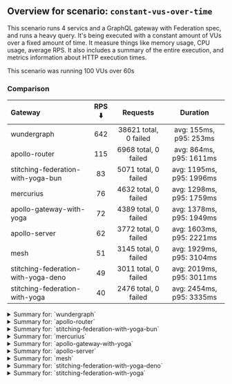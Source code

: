 ## Overview for scenario: `constant-vus-over-time`


This scenario runs 4 servics and a GraphQL gateway with Federation spec, and runs a heavy query. It's being executed with a constant amount of VUs over a fixed amount of time. It measure things like memory usage, CPU usage, average RPS. It also includes a summary of the entire execution, and metrics information about HTTP execution times.


This scenario was running 100 VUs over 60s


### Comparison


| Gateway                             | RPS ⬇️ |       Requests        |         Duration         |
| :---------------------------------- | :----: | :-------------------: | :----------------------: |
| wundergraph                         |  642   | 38621 total, 0 failed |  avg: 155ms, p95: 253ms  |
| apollo-router                       |  115   | 6968 total, 0 failed  | avg: 864ms, p95: 1611ms  |
| stitching-federation-with-yoga-bun  |   83   | 5071 total, 0 failed  | avg: 1195ms, p95: 1996ms |
| mercurius                           |   76   | 4632 total, 0 failed  | avg: 1298ms, p95: 1759ms |
| apollo-gateway-with-yoga            |   72   | 4389 total, 0 failed  | avg: 1378ms, p95: 1949ms |
| apollo-server                       |   62   | 3772 total, 0 failed  | avg: 1603ms, p95: 2221ms |
| mesh                                |   51   | 3145 total, 0 failed  | avg: 1929ms, p95: 3104ms |
| stitching-federation-with-yoga-deno |   49   | 3011 total, 0 failed  | avg: 2019ms, p95: 3011ms |
| stitching-federation-with-yoga      |   40   | 2476 total, 0 failed  | avg: 2454ms, p95: 3335ms |



<details>
  <summary>Summary for: `wundergraph`</summary>

  **K6 Output**




```
     ✓ response code was 200
     ✓ no_errors
     ✓ expected_result

     checks.........................: 100.00% ✓ 115863     ✗ 0    
     data_received..................: 188 MB  3.1 MB/s
     data_sent......................: 46 MB   763 kB/s
   ✓ expected_result................: 0.00%   ✓ 0          ✗ 0    
     http_req_blocked...............: avg=24.29µs  min=1.2µs   med=2.5µs    max=17.72ms  p(90)=3.8µs    p(95)=6.2µs   
     http_req_connecting............: avg=17.27µs  min=0s      med=0s       max=17.68ms  p(90)=0s       p(95)=0s      
     http_req_duration..............: avg=154.61ms min=19.15ms med=146.87ms max=412.78ms p(90)=223.92ms p(95)=252.69ms
       { expected_response:true }...: avg=154.61ms min=19.15ms med=146.87ms max=412.78ms p(90)=223.92ms p(95)=252.69ms
   ✓ http_req_failed................: 0.00%   ✓ 0          ✗ 38621
     http_req_receiving.............: avg=595.4µs  min=21.3µs  med=62.1µs   max=119.81ms p(90)=321.3µs  p(95)=993.4µs 
     http_req_sending...............: avg=169.98µs min=8.69µs  med=15.1µs   max=91.4ms   p(90)=39.9µs   p(95)=120.3µs 
     http_req_tls_handshaking.......: avg=0s       min=0s      med=0s       max=0s       p(90)=0s       p(95)=0s      
     http_req_waiting...............: avg=153.85ms min=18.94ms med=146.12ms max=410.4ms  p(90)=222.73ms p(95)=251.33ms
     http_reqs......................: 38621   642.443014/s
     iteration_duration.............: avg=155.45ms min=19.45ms med=147.73ms max=413.12ms p(90)=225.11ms p(95)=253.62ms
     iterations.....................: 38621   642.443014/s
   ✓ no_errors......................: 0.00%   ✓ 0          ✗ 0    
     vus............................: 100     min=100      max=100
     vus_max........................: 100     min=100      max=100
```


**Performance Overview**


<img src="https://imagedelivery.net/KYe9TScr4TldYHA48pczVg/9fc08a9e-a67f-41e2-8835-a5562b671500/public" alt="Performance Overview" />


**HTTP Overview**


<img src="https://imagedelivery.net/KYe9TScr4TldYHA48pczVg/43b7745b-bf96-4bb8-34f2-d67eca8c8900/public" alt="HTTP Overview" />


  </details>

<details>
  <summary>Summary for: `apollo-router`</summary>

  **K6 Output**




```
     ✓ response code was 200
     ✗ no_errors
      ↳  99% — ✓ 6966 / ✗ 2
     ✓ expected_result

     checks.........................: 99.99% ✓ 20902      ✗ 2    
     data_received..................: 35 MB  574 kB/s
     data_sent......................: 8.3 MB 137 kB/s
   ✓ expected_result................: 0.00%  ✓ 0          ✗ 0    
     http_req_blocked...............: avg=38.92µs  min=900ns    med=2.2µs    max=8.57ms p(90)=3µs     p(95)=3.6µs  
     http_req_connecting............: avg=34.26µs  min=0s       med=0s       max=8.55ms p(90)=0s      p(95)=0s     
     http_req_duration..............: avg=864.29ms min=129.2ms  med=795.8ms  max=2.64s  p(90)=1.34s   p(95)=1.61s  
       { expected_response:true }...: avg=864.29ms min=129.2ms  med=795.8ms  max=2.64s  p(90)=1.34s   p(95)=1.61s  
   ✓ http_req_failed................: 0.00%  ✓ 0          ✗ 6968 
     http_req_receiving.............: avg=52.74µs  min=18.7µs   med=49.49µs  max=4.39ms p(90)=71.29µs p(95)=77.99µs
     http_req_sending...............: avg=32.34µs  min=6.4µs    med=13.89µs  max=8ms    p(90)=26.9µs  p(95)=31.19µs
     http_req_tls_handshaking.......: avg=0s       min=0s       med=0s       max=0s     p(90)=0s      p(95)=0s     
     http_req_waiting...............: avg=864.2ms  min=129.14ms med=795.75ms max=2.64s  p(90)=1.34s   p(95)=1.61s  
     http_reqs......................: 6968   115.241462/s
     iteration_duration.............: avg=864.64ms min=129.49ms med=796.1ms  max=2.64s  p(90)=1.34s   p(95)=1.61s  
     iterations.....................: 6968   115.241462/s
   ✓ no_errors......................: 0.00%  ✓ 0          ✗ 0    
     vus............................: 100    min=100      max=100
     vus_max........................: 100    min=100      max=100
```


**Performance Overview**


<img src="https://imagedelivery.net/KYe9TScr4TldYHA48pczVg/d00d365e-5bbe-4ae9-e12e-1ec315149a00/public" alt="Performance Overview" />


**HTTP Overview**


<img src="https://imagedelivery.net/KYe9TScr4TldYHA48pczVg/136d8cba-28dd-4e2f-56c2-0a9fc7cc3900/public" alt="HTTP Overview" />


  </details>

<details>
  <summary>Summary for: `stitching-federation-with-yoga-bun`</summary>

  **K6 Output**




```
     ✓ response code was 200
     ✓ no_errors
     ✓ expected_result

     checks.........................: 100.00% ✓ 15213     ✗ 0    
     data_received..................: 25 MB   417 kB/s
     data_sent......................: 6.0 MB  99 kB/s
   ✓ expected_result................: 0.00%   ✓ 0         ✗ 0    
     http_req_blocked...............: avg=61.04µs min=1µs      med=1.9µs  max=8.18ms  p(90)=2.9µs  p(95)=4µs     
     http_req_connecting............: avg=55.48µs min=0s       med=0s     max=7.84ms  p(90)=0s     p(95)=0s      
     http_req_duration..............: avg=1.19s   min=460.12ms med=1.11s  max=2.91s   p(90)=1.85s  p(95)=1.99s   
       { expected_response:true }...: avg=1.19s   min=460.12ms med=1.11s  max=2.91s   p(90)=1.85s  p(95)=1.99s   
   ✓ http_req_failed................: 0.00%   ✓ 0         ✗ 5071 
     http_req_receiving.............: avg=221.2µs min=14.9µs   med=28.6µs max=31.54ms p(90)=69.6µs p(95)=152µs   
     http_req_sending...............: avg=80.04µs min=6.2µs    med=10.7µs max=38.08ms p(90)=25.8µs p(95)=108.55µs
     http_req_tls_handshaking.......: avg=0s      min=0s       med=0s     max=0s      p(90)=0s     p(95)=0s      
     http_req_waiting...............: avg=1.19s   min=460.04ms med=1.11s  max=2.91s   p(90)=1.85s  p(95)=1.99s   
     http_reqs......................: 5071    83.600902/s
     iteration_duration.............: avg=1.19s   min=460.44ms med=1.11s  max=2.91s   p(90)=1.85s  p(95)=1.99s   
     iterations.....................: 5071    83.600902/s
   ✓ no_errors......................: 0.00%   ✓ 0         ✗ 0    
     vus............................: 100     min=100     max=100
     vus_max........................: 100     min=100     max=100
```


**Performance Overview**


<img src="https://imagedelivery.net/KYe9TScr4TldYHA48pczVg/c47f50a3-8a04-4762-7e45-3a6b7df0c900/public" alt="Performance Overview" />


**HTTP Overview**


<img src="https://imagedelivery.net/KYe9TScr4TldYHA48pczVg/2a69cc77-af61-427e-00aa-021c0d19b000/public" alt="HTTP Overview" />


  </details>

<details>
  <summary>Summary for: `mercurius`</summary>

  **K6 Output**




```
     ✓ response code was 200
     ✓ no_errors
     ✓ expected_result

     checks.........................: 100.00% ✓ 13896    ✗ 0    
     data_received..................: 23 MB   386 kB/s
     data_sent......................: 5.5 MB  91 kB/s
   ✓ expected_result................: 0.00%   ✓ 0        ✗ 0    
     http_req_blocked...............: avg=334.55µs min=1.2µs    med=2.6µs  max=31.07ms p(90)=3.6µs  p(95)=5.2µs  
     http_req_connecting............: avg=318.43µs min=0s       med=0s     max=26.74ms p(90)=0s     p(95)=0s     
     http_req_duration..............: avg=1.29s    min=388.71ms med=1.23s  max=3.44s   p(90)=1.41s  p(95)=1.75s  
       { expected_response:true }...: avg=1.29s    min=388.71ms med=1.23s  max=3.44s   p(90)=1.41s  p(95)=1.75s  
   ✓ http_req_failed................: 0.00%   ✓ 0        ✗ 4632 
     http_req_receiving.............: avg=64.08µs  min=23.7µs   med=63.1µs max=823.7µs p(90)=82.9µs p(95)=88.54µs
     http_req_sending...............: avg=208.14µs min=9.4µs    med=16.1µs max=42.14ms p(90)=29.8µs p(95)=34.9µs 
     http_req_tls_handshaking.......: avg=0s       min=0s       med=0s     max=0s      p(90)=0s     p(95)=0s     
     http_req_waiting...............: avg=1.29s    min=388.64ms med=1.23s  max=3.43s   p(90)=1.41s  p(95)=1.75s  
     http_reqs......................: 4632    76.74826/s
     iteration_duration.............: avg=1.29s    min=388.98ms med=1.23s  max=3.44s   p(90)=1.41s  p(95)=1.75s  
     iterations.....................: 4632    76.74826/s
   ✓ no_errors......................: 0.00%   ✓ 0        ✗ 0    
     vus............................: 100     min=100    max=100
     vus_max........................: 100     min=100    max=100
```


**Performance Overview**


<img src="https://imagedelivery.net/KYe9TScr4TldYHA48pczVg/6a3abe0d-1c09-48f7-8c4a-b5489da99600/public" alt="Performance Overview" />


**HTTP Overview**


<img src="https://imagedelivery.net/KYe9TScr4TldYHA48pczVg/0dc888ab-76c7-4a68-2cf4-082575fec100/public" alt="HTTP Overview" />


  </details>

<details>
  <summary>Summary for: `apollo-gateway-with-yoga`</summary>

  **K6 Output**




```
     ✓ response code was 200
     ✗ no_errors
      ↳  99% — ✓ 4365 / ✗ 24
     ✗ expected_result
      ↳  99% — ✓ 4387 / ✗ 2

     checks.........................: 99.80% ✓ 13141     ✗ 26   
     data_received..................: 22 MB  363 kB/s
     data_sent......................: 5.2 MB 86 kB/s
   ✓ expected_result................: 0.00%  ✓ 0         ✗ 0    
     http_req_blocked...............: avg=251.93µs min=1.1µs    med=2µs     max=26.48ms p(90)=3.02µs  p(95)=3.8µs  
     http_req_connecting............: avg=241.75µs min=0s       med=0s      max=26.45ms p(90)=0s      p(95)=0s     
     http_req_duration..............: avg=1.37s    min=791.94ms med=1.29s   max=3.41s   p(90)=1.63s   p(95)=1.94s  
       { expected_response:true }...: avg=1.37s    min=791.94ms med=1.29s   max=3.41s   p(90)=1.63s   p(95)=1.94s  
   ✓ http_req_failed................: 0.00%  ✓ 0         ✗ 4389 
     http_req_receiving.............: avg=51.25µs  min=18.5µs   med=50.09µs max=2.5ms   p(90)=70.99µs p(95)=77.89µs
     http_req_sending...............: avg=42.69µs  min=7.4µs    med=12.4µs  max=9.96ms  p(90)=26.2µs  p(95)=31.15µs
     http_req_tls_handshaking.......: avg=0s       min=0s       med=0s      max=0s      p(90)=0s      p(95)=0s     
     http_req_waiting...............: avg=1.37s    min=791.89ms med=1.29s   max=3.41s   p(90)=1.63s   p(95)=1.94s  
     http_reqs......................: 4389   72.194862/s
     iteration_duration.............: avg=1.37s    min=792.2ms  med=1.29s   max=3.41s   p(90)=1.63s   p(95)=1.94s  
     iterations.....................: 4389   72.194862/s
   ✓ no_errors......................: 0.00%  ✓ 0         ✗ 0    
     vus............................: 100    min=100     max=100
     vus_max........................: 100    min=100     max=100
```


**Performance Overview**


<img src="https://imagedelivery.net/KYe9TScr4TldYHA48pczVg/8abf9b56-4a37-40fc-0057-eb41bc11b400/public" alt="Performance Overview" />


**HTTP Overview**


<img src="https://imagedelivery.net/KYe9TScr4TldYHA48pczVg/b7476e68-4e1a-42f9-daa1-16023c48bf00/public" alt="HTTP Overview" />


  </details>

<details>
  <summary>Summary for: `apollo-server`</summary>

  **K6 Output**




```
     ✓ response code was 200
     ✗ no_errors
      ↳  98% — ✓ 3733 / ✗ 39
     ✗ expected_result
      ↳  99% — ✓ 3769 / ✗ 3

     checks.........................: 99.62% ✓ 11274     ✗ 42   
     data_received..................: 19 MB  320 kB/s
     data_sent......................: 4.5 MB 74 kB/s
   ✓ expected_result................: 0.00%  ✓ 0         ✗ 0    
     http_req_blocked...............: avg=191.39µs min=1.4µs    med=2.29µs  max=23.12ms p(90)=3.5µs  p(95)=6.83µs
     http_req_connecting............: avg=183.86µs min=0s       med=0s      max=22.93ms p(90)=0s     p(95)=0s    
     http_req_duration..............: avg=1.6s     min=926.99ms med=1.51s   max=3.82s   p(90)=1.93s  p(95)=2.22s 
       { expected_response:true }...: avg=1.6s     min=926.99ms med=1.51s   max=3.82s   p(90)=1.93s  p(95)=2.22s 
   ✓ http_req_failed................: 0.00%  ✓ 0         ✗ 3772 
     http_req_receiving.............: avg=59.99µs  min=28.8µs   med=56.05µs max=4.57ms  p(90)=81.6µs p(95)=88µs  
     http_req_sending...............: avg=32.81µs  min=9.19µs   med=13.8µs  max=3.81ms  p(90)=27.4µs p(95)=33.5µs
     http_req_tls_handshaking.......: avg=0s       min=0s       med=0s      max=0s      p(90)=0s     p(95)=0s    
     http_req_waiting...............: avg=1.6s     min=926.92ms med=1.51s   max=3.82s   p(90)=1.93s  p(95)=2.22s 
     http_reqs......................: 3772   62.047295/s
     iteration_duration.............: avg=1.6s     min=927.27ms med=1.51s   max=3.82s   p(90)=1.93s  p(95)=2.22s 
     iterations.....................: 3772   62.047295/s
   ✓ no_errors......................: 0.00%  ✓ 0         ✗ 0    
     vus............................: 100    min=100     max=100
     vus_max........................: 100    min=100     max=100
```


**Performance Overview**


<img src="https://imagedelivery.net/KYe9TScr4TldYHA48pczVg/72fcab61-49be-44d9-b80c-ce24e4ff8800/public" alt="Performance Overview" />


**HTTP Overview**


<img src="https://imagedelivery.net/KYe9TScr4TldYHA48pczVg/92b4e8c4-8096-48a2-6266-167ab928d300/public" alt="HTTP Overview" />


  </details>

<details>
  <summary>Summary for: `mesh`</summary>

  **K6 Output**




```
     ✓ response code was 200
     ✗ no_errors
      ↳  99% — ✓ 3121 / ✗ 24
     ✗ expected_result
      ↳  99% — ✓ 3144 / ✗ 1

     checks.........................: 99.73% ✓ 9410      ✗ 25   
     data_received..................: 16 MB  261 kB/s
     data_sent......................: 3.7 MB 61 kB/s
   ✓ expected_result................: 0.00%  ✓ 0         ✗ 0    
     http_req_blocked...............: avg=211.38µs min=1.6µs  med=2.5µs  max=17.21ms p(90)=3.9µs   p(95)=13.3µs 
     http_req_connecting............: avg=203.68µs min=0s     med=0s     max=17.18ms p(90)=0s      p(95)=0s     
     http_req_duration..............: avg=1.92s    min=1.31s  med=1.77s  max=4.61s   p(90)=2.44s   p(95)=3.1s   
       { expected_response:true }...: avg=1.92s    min=1.31s  med=1.77s  max=4.61s   p(90)=2.44s   p(95)=3.1s   
   ✓ http_req_failed................: 0.00%  ✓ 0         ✗ 3145 
     http_req_receiving.............: avg=65.56µs  min=25.3µs med=58.3µs max=5.23ms  p(90)=85.18µs p(95)=95.18µs
     http_req_sending...............: avg=44.37µs  min=10.3µs med=15.5µs max=4.67ms  p(90)=33.3µs  p(95)=41.58µs
     http_req_tls_handshaking.......: avg=0s       min=0s     med=0s     max=0s      p(90)=0s      p(95)=0s     
     http_req_waiting...............: avg=1.92s    min=1.31s  med=1.77s  max=4.61s   p(90)=2.44s   p(95)=3.1s   
     http_reqs......................: 3145   51.512667/s
     iteration_duration.............: avg=1.92s    min=1.31s  med=1.77s  max=4.61s   p(90)=2.44s   p(95)=3.11s  
     iterations.....................: 3145   51.512667/s
   ✓ no_errors......................: 0.00%  ✓ 0         ✗ 0    
     vus............................: 24     min=24      max=100
     vus_max........................: 100    min=100     max=100
```


**Performance Overview**


<img src="https://imagedelivery.net/KYe9TScr4TldYHA48pczVg/97257521-0f60-4bfa-bd4d-2a829743ae00/public" alt="Performance Overview" />


**HTTP Overview**


<img src="https://imagedelivery.net/KYe9TScr4TldYHA48pczVg/f124515e-9cc6-4b15-46c9-54c64bdb8400/public" alt="HTTP Overview" />


  </details>

<details>
  <summary>Summary for: `stitching-federation-with-yoga-deno`</summary>

  **K6 Output**




```
     ✓ response code was 200
     ✗ no_errors
      ↳  99% — ✓ 3010 / ✗ 1
     ✓ expected_result

     checks.........................: 99.98% ✓ 9032     ✗ 1    
     data_received..................: 15 MB  247 kB/s
     data_sent......................: 3.6 MB 59 kB/s
   ✓ expected_result................: 0.00%  ✓ 0        ✗ 0    
     http_req_blocked...............: avg=1.2ms   min=1.1µs  med=2.4µs  max=114.93ms p(90)=4.2µs  p(95)=14.05µs 
     http_req_connecting............: avg=1.16ms  min=0s     med=0s     max=108.43ms p(90)=0s     p(95)=0s      
     http_req_duration..............: avg=2.01s   min=1.32s  med=1.89s  max=4.44s    p(90)=2.35s  p(95)=3.01s   
       { expected_response:true }...: avg=2.01s   min=1.32s  med=1.89s  max=4.44s    p(90)=2.35s  p(95)=3.01s   
   ✓ http_req_failed................: 0.00%  ✓ 0        ✗ 3011 
     http_req_receiving.............: avg=88.92µs min=16.5µs med=35.7µs max=7.54ms   p(90)=93.3µs p(95)=123.6µs 
     http_req_sending...............: avg=245.2µs min=7.1µs  med=13.7µs max=66.98ms  p(90)=35µs   p(95)=155.15µs
     http_req_tls_handshaking.......: avg=0s      min=0s     med=0s     max=0s       p(90)=0s     p(95)=0s      
     http_req_waiting...............: avg=2.01s   min=1.32s  med=1.89s  max=4.44s    p(90)=2.35s  p(95)=3.01s   
     http_reqs......................: 3011   49.35624/s
     iteration_duration.............: avg=2.02s   min=1.32s  med=1.89s  max=4.46s    p(90)=2.35s  p(95)=3.01s   
     iterations.....................: 3011   49.35624/s
   ✓ no_errors......................: 0.00%  ✓ 0        ✗ 0    
     vus............................: 56     min=56     max=100
     vus_max........................: 100    min=100    max=100
```


**Performance Overview**


<img src="https://imagedelivery.net/KYe9TScr4TldYHA48pczVg/e6610d96-cfa1-4a9b-52d4-a0b1e5b00300/public" alt="Performance Overview" />


**HTTP Overview**


<img src="https://imagedelivery.net/KYe9TScr4TldYHA48pczVg/c0d1661c-66a9-4a9b-a095-fa7168135600/public" alt="HTTP Overview" />


  </details>

<details>
  <summary>Summary for: `stitching-federation-with-yoga`</summary>

  **K6 Output**




```
     ✓ response code was 200
     ✗ no_errors
      ↳  99% — ✓ 2469 / ✗ 7
     ✓ expected_result

     checks.........................: 99.90% ✓ 7421      ✗ 7    
     data_received..................: 13 MB  204 kB/s
     data_sent......................: 2.9 MB 48 kB/s
   ✓ expected_result................: 0.00%  ✓ 0         ✗ 0    
     http_req_blocked...............: avg=371.16µs min=1.3µs  med=2.6µs  max=24.53ms p(90)=3.9µs   p(95)=18.72µs
     http_req_connecting............: avg=351.21µs min=0s     med=0s     max=23.68ms p(90)=0s      p(95)=0s     
     http_req_duration..............: avg=2.45s    min=1.11s  med=2.34s  max=5.45s   p(90)=2.96s   p(95)=3.33s  
       { expected_response:true }...: avg=2.45s    min=1.11s  med=2.34s  max=5.45s   p(90)=2.96s   p(95)=3.33s  
   ✓ http_req_failed................: 0.00%  ✓ 0         ✗ 2476 
     http_req_receiving.............: avg=66.58µs  min=22.4µs med=60.7µs max=2.1ms   p(90)=90.95µs p(95)=99.9µs 
     http_req_sending...............: avg=83.22µs  min=7.3µs  med=16.6µs max=11.72ms p(90)=33.9µs  p(95)=54.6µs 
     http_req_tls_handshaking.......: avg=0s       min=0s     med=0s     max=0s      p(90)=0s      p(95)=0s     
     http_req_waiting...............: avg=2.45s    min=1.11s  med=2.34s  max=5.44s   p(90)=2.96s   p(95)=3.33s  
     http_reqs......................: 2476   40.532153/s
     iteration_duration.............: avg=2.45s    min=1.11s  med=2.34s  max=5.45s   p(90)=2.97s   p(95)=3.33s  
     iterations.....................: 2476   40.532153/s
   ✓ no_errors......................: 0.00%  ✓ 0         ✗ 0    
     vus............................: 40     min=40      max=100
     vus_max........................: 100    min=100     max=100
```


**Performance Overview**


<img src="https://imagedelivery.net/KYe9TScr4TldYHA48pczVg/ac678959-905f-48a9-5e9e-8b5564993600/public" alt="Performance Overview" />


**HTTP Overview**


<img src="https://imagedelivery.net/KYe9TScr4TldYHA48pczVg/4aee2a62-9653-43fc-2366-145720178800/public" alt="HTTP Overview" />


  </details>